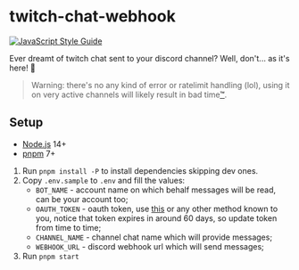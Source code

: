 # twitch-chat-webhook

[![JavaScript Style Guide](https://img.shields.io/badge/code_style-standard-brightgreen.svg)](https://standardjs.com)

Ever dreamt of twitch chat sent to your discord channel? Well, don't... as it's here! 🎉

> Warning: there's no any kind of error or ratelimit handling (lol), using it on very active channels will likely result in bad time[™](https://youtu.be/0FCvzsVlXpQ).

## Setup

* [Node.js](https://nodejs.org/en/download/) 14+
* [pnpm](https://pnpm.io/installation) 7+

1. Run `pnpm install -P` to install dependencies skipping dev ones.
2. Copy `.env.sample` to `.env` and fill the values:
    * `BOT_NAME` - account name on which behalf messages will be read, can be your account too;
    * `OAUTH_TOKEN` - oauth token, use [this](https://twitchapps.com/tmi/) or any other method known to you, notice that token expires in around 60 days, so update token from time to time;
    * `CHANNEL_NAME` - channel chat name which will provide messages;
    * `WEBHOOK_URL` - discord webhook url which will send messages;
3. Run `pnpm start`
